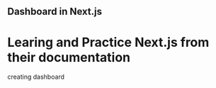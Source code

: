 ## Dashboard in Next.js

# Learing and Practice Next.js from their documentation

creating dashboard 
